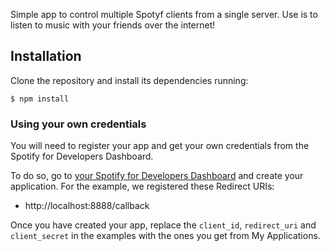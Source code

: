 Simple app to control multiple Spotyf clients from a single server. Use is to listen to music with your friends over the internet!

## Installation

Clone the repository and install its dependencies running:

    $ npm install

### Using your own credentials
You will need to register your app and get your own credentials from the Spotify for Developers Dashboard.

To do so, go to [your Spotify for Developers Dashboard](https://beta.developer.spotify.com/dashboard) and create your application. For the example, we registered these Redirect URIs:

* http://localhost:8888/callback

Once you have created your app, replace the `client_id`, `redirect_uri` and `client_secret` in the examples with the ones you get from My Applications.


